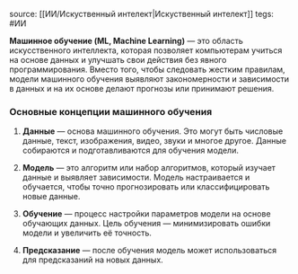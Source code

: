 source: [[ИИ/Искуственный интелект|Искуственный интелект]]
tegs: #ИИ

**Машинное обучение (ML, Machine Learning)** — это область искусственного интеллекта, которая позволяет компьютерам учиться на основе данных и улучшать свои действия без явного программирования. Вместо того, чтобы следовать жестким правилам, модели машинного обучения выявляют закономерности и зависимости в данных и на их основе делают прогнозы или принимают решения.

### Основные концепции машинного обучения

1. **Данные** — основа машинного обучения. Это могут быть числовые данные, текст, изображения, видео, звуки и многое другое. Данные собираются и подготавливаются для обучения модели.
    
2. **Модель** — это алгоритм или набор алгоритмов, который изучает данные и выявляет зависимости. Модель настраивается и обучается, чтобы точно прогнозировать или классифицировать новые данные.
    
3. **Обучение** — процесс настройки параметров модели на основе обучающих данных. Цель обучения — минимизировать ошибки модели и увеличить её точность.
    
4. **Предсказание** — после обучения модель может использоваться для предсказаний на новых данных.